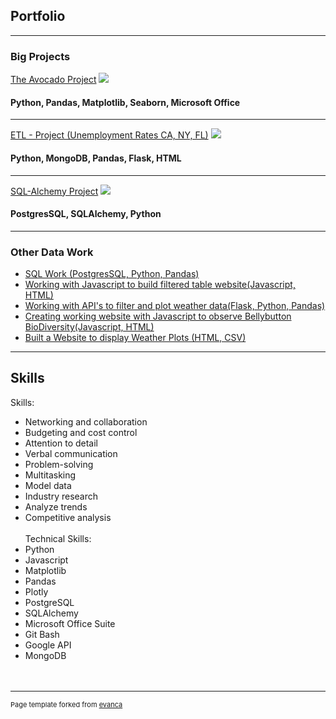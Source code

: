 ## Portfolio

---

### Big Projects

[The Avocado Project](https://github.com/kmanning1224/Project1-Repo)
<img src="https://i.gyazo.com/1c175e91cfbfd6afd4290ee3761e7753.png"/> 
#### Python, Pandas, Matplotlib, Seaborn, Microsoft Office

---
[ETL - Project (Unemployment Rates CA, NY, FL)](https://kmanning1224.github.io/ETL-project/)
<img src="https://i.gyazo.com/a0014a527cf3ad4cd99ec5d24dd543e9.png"/> 
#### Python, MongoDB, Pandas, Flask, HTML

---
[SQL-Alchemy Project](https://github.com/kmanning1224/sqlalchemy-challenge)
<img src="https://i.gyazo.com/53f65a6820db7c8367e1f6aedfb64c18.png"/> 
#### PostgresSQL, SQLAlchemy, Python

---

### Other Data Work

- [SQL Work (PostgresSQL, Python, Pandas)](https://github.com/kmanning1224/sql-challenge)
- [Working with Javascript to build filtered table website(Javascript, HTML)](https://github.com/kmanning1224/intro-to-javascript)
- [Working with API's to filter and plot weather data(Flask, Python, Pandas)](https://github.com/kmanning1224/python-api-challenge)
- [Creating working website with Javascript to observe Bellybutton BioDiversity(Javascript, HTML)](https://kmanning1224.github.io/bellybutton-diversity/)
- [Built a Website to display Weather Plots (HTML, CSV)](http://example.com/)

---
## Skills

Skills:<br>
 - Networking and collaboration
- Budgeting and cost control
- Attention to detail
- Verbal communication
- Problem-solving
- Multitasking
- Model data
- Industry research
- Analyze trends
- Competitive analysis<br><br>
Technical Skills:<br>
- Python
- Javascript
- Matplotlib
- Pandas
- Plotly
- PostgreSQL
- SQLAlchemy
- Microsoft Office Suite
- Git Bash
- Google API
- MongoDB <br><br><br>



---
<p style="font-size:11px">Page template forked from <a href="https://github.com/evanca/quick-portfolio">evanca</a></p>
<!-- Remove above link if you don't want to attibute -->
